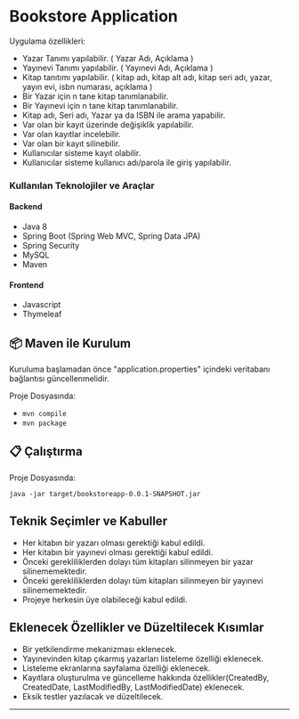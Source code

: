 # Bookstore Application

Uygulama özellikleri:
* Yazar Tanımı yapılabilir. ( Yazar Adı, Açıklama )
* Yayınevi Tanımı yapılabilir. ( Yayınevi Adı, Açıklama )
* Kitap tanıtımı yapılabilir. ( kitap adı, kitap alt adı, kitap seri adı, yazar, yayın evi, isbn numarası, açıklama )
* Bir Yazar için n tane kitap tanımlanabilir.
* Bir Yayınevi için n tane kitap tanımlanabilir.
* Kitap adı, Seri adı, Yazar ya da ISBN ile arama yapabilir.
* Var olan bir kayıt üzerinde değişiklik yapılabilir.
* Var olan kayıtlar incelebilir.
* Var olan bir kayıt silinebilir.
* Kullanıcılar sisteme kayıt olabilir.
* Kullanıcılar sisteme kullanıcı adı/parola ile giriş yapılabilir.

### Kullanılan Teknolojiler ve Araçlar
#### Backend
* Java 8
* Spring Boot  (Spring Web MVC, Spring Data JPA)
* Spring Security
* MySQL
* Maven 


#### Frontend
* Javascript
* Thymeleaf


## :package: Maven ile Kurulum

Kuruluma başlamadan önce "application.properties" içindeki veritabanı bağlantısı güncellenmelidir.

Proje Dosyasında:

* `mvn compile`
* `mvn package`

## :clipboard: Çalıştırma

Proje Dosyasında:
```console
java -jar target/bookstoreapp-0.0.1-SNAPSHOT.jar
```

## Teknik Seçimler ve Kabuller
* Her kitabın bir yazarı olması gerektiği kabul edildi.
* Her kitabın bir yayınevi olması gerektiği kabul edildi.
* Önceki gerekliliklerden dolayı tüm kitapları silinmeyen bir yazar silinememektedir.
* Önceki gerekliliklerden dolayı tüm kitapları silinmeyen bir yayınevi silinememektedir.
* Projeye herkesin üye olabileceği kabul edildi.

## Eklenecek Özellikler ve Düzeltilecek Kısımlar
* Bir yetkilendirme mekanizması eklenecek.
* Yayınevinden kitap çıkarmış yazarları listeleme özelliği eklenecek.
* Listeleme ekranlarına sayfalama özelliği eklenecek.
* Kayıtlara oluşturulma ve güncelleme hakkında özellikler(CreatedBy, CreatedDate, LastModifiedBy, LastModifiedDate) eklenecek.
* Eksik testler yazılacak ve düzeltilecek.
___
